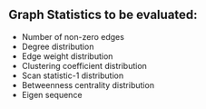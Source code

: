 ## Graph Statistics to be evaluated:
- Number of non-zero edges
- Degree distribution
- Edge weight distribution
- Clustering coefficient distribution
- Scan statistic-1 distribution
- Betweenness centrality distribution
- Eigen sequence
